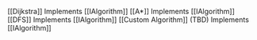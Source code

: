 [[Dijkstra]] Implements [[IAlgorithm]]
[[A*]] Implements [[IAlgorithm]]
[[DFS]] Implements [[IAlgorithm]]
[[Custom Algorithm]] (TBD) Implements [[IAlgorithm]]